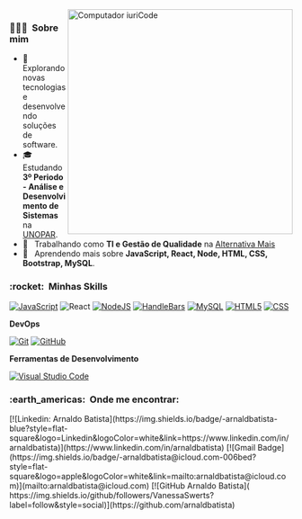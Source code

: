 <img src="https://raw.githubusercontent.com/MicaelliMedeiros/micaellimedeiros/master/image/computer-illustration.png" min-width="400px" max-width="400px" width="400px" align="right" alt="Computador iuriCode">

<h3> 👨🏻‍💻 &nbsp;Sobre mim </h3>

- 🤔 &nbsp; Explorando novas tecnologias e desenvolvendo soluções de software.
- 🎓 &nbsp; Estudando **3º Periodo - Análise e Desenvolvimento de Sistemas** na <a href="https://www.unopar.com.br">UNOPAR</a>.
- 💼 &nbsp; Trabalhando como **TI e Gestão de Qualidade** na <a href="https://www.alternativamais.com.br">Alternativa Mais</a>
- 🌱 &nbsp; Aprendendo mais sobre **JavaScript, React, Node, HTML, CSS, Bootstrap, MySQL**.
 
<h3> :rocket: &nbsp;Minhas Skills </h3>

  [![JavaScript](https://img.shields.io/badge/-JavaScript-333333?style=flat&logo=javascript)](https://developer.mozilla.org/pt-BR/docs/Web/JavaScript)
  ![React](https://img.shields.io/badge/-React-333333?style=flat&logo=react)
  [![NodeJS](https://img.shields.io/badge/-NodeJS-333333?style=flat&logo=nodedotjs)](https://nodejs.org/en/)
  [![HandleBars](https://img.shields.io/badge/-HandleBars-333333?style=flat&logo=handlebarsdotjs)](https://handlebarsjs.com/)
  [![MySQL](https://img.shields.io/badge/-MySQL-333333?style=flat&logo=mysql)](https://www.mysql.com/)
  [![HTML5](https://img.shields.io/badge/-HTML5-333333?style=flat&logo=HTML5)](https://developer.mozilla.org/en-US/docs/Web/HTML)
  [![CSS](https://img.shields.io/badge/-CSS-333333?style=flat&logo=CSS3&logoColor=1572B6)](https://developer.mozilla.org/en-US/docs/Web/CSS)

**DevOps**

  [![Git](https://img.shields.io/badge/-Git-333333?style=flat&logo=git)](https://git-scm.com/)
  [![GitHub](https://img.shields.io/badge/-GitHub-333333?style=flat&logo=github)](https://github.com/)

**Ferramentas de Desenvolvimento**

  [![Visual Studio Code](https://img.shields.io/badge/-Visual%20Studio%20Code-333333?style=flat&logo=visual-studio-code&logoColor=007ACC)](https://code.visualstudio.com/)

<h3> :earth_americas: &nbsp;Onde me encontrar: </h3> 
[![Linkedin: Arnaldo Batista](https://img.shields.io/badge/-arnaldbatista-blue?style=flat-square&logo=Linkedin&logoColor=white&link=https://www.linkedin.com/in/arnaldbatista)](https://www.linkedin.com/in/arnaldbatista)
[![Gmail Badge](https://img.shields.io/badge/-arnaldbatista@icloud.com-006bed?style=flat-square&logo=apple&logoColor=white&link=mailto:arnaldbatista@icloud.com)](mailto:arnaldbatista@icloud.com)
[![GitHub Arnaldo Batista]( https://img.shields.io/github/followers/VanessaSwerts?label=follow&style=social)](https://github.com/arnaldbatista)
